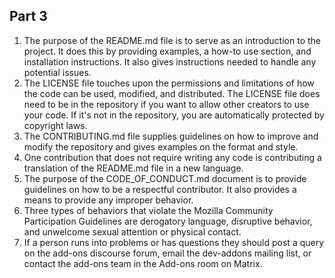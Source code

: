 ## Part 3
1. The purpose of the README.md file is to serve as an introduction to the project. It does this by providing examples, a how-to use section, and installation instructions. It also gives instructions needed to handle any potential issues. 
2. The LICENSE file touches upon the permissions and limitations of how the code can be used, modified, and distributed. The LICENSE file does need to be in the repository if you want to allow other creators to use your code. If it's not in the repository, you are automatically protected by copyright laws.
3. The CONTRIBUTING.md file supplies guidelines on how to improve and modify the repository and gives examples on the format and style.
4. One contribution that does not require writing any code is contributing a translation of the README.md file in a new language.
5. The purpose of the CODE_OF_CONDUCT.md document is to provide guidelines on how to be a respectful contributor. It also provides a means to provide any improper behavior.
6. Three types of behaviors that violate the Mozilla Community Participation Guidelines are derogatory language, disruptive behavior, and unwelcome sexual attention or physical contact.
7. If a person runs into problems or has questions they should post a query on the add-ons discourse forum, email the dev-addons mailing list, or contact the add-ons team in the Add-ons room on Matrix.
